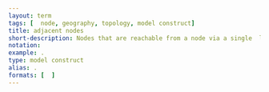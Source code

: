 ```yaml
---
layout: term
tags: [  node, geography, topology, model construct]
title: adjacent nodes
short-description: Nodes that are reachable from a node via a single  link
notation:
example: .
type: model construct
alias: .
formats: [  ]
---
```

